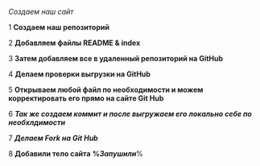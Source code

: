 *Создаем наш сайт*

1
__Создаем наш репозиторий__

2
__Добавляем файлы README & index__

3
__Затем добавляем все в удаленный репозиторий на GitHub__

4
__Делаем проверки выгрузки на GitHub__

5
__Открываем любой файл по необходимости и можем корректировать его прямо на сайте Git Hub__

6
*__Так же создаем коммит и после выгружаем его локально себе по необхлдимости__*

7
*__Делаем Fork на Git Hub__*

8
__Добавили тело сайта__ __%*Запушили*__%










